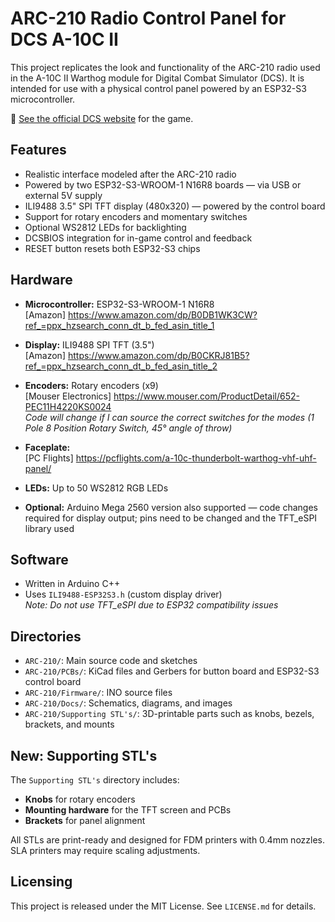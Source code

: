 # ARC-210 Radio Control Panel for DCS A-10C II

This project replicates the look and functionality of the ARC-210 radio used in the A-10C II Warthog module for Digital Combat Simulator (DCS). It is intended for use with a physical control panel powered by an ESP32-S3 microcontroller.

🔗 [See the official DCS website](https://www.digitalcombatsimulator.com/en/) for the game.

## Features

- Realistic interface modeled after the ARC-210 radio
- Powered by two ESP32-S3-WROOM-1 N16R8 boards — via USB or external 5V supply
- ILI9488 3.5" SPI TFT display (480x320) — powered by the control board
- Support for rotary encoders and momentary switches
- Optional WS2812 LEDs for backlighting
- DCSBIOS integration for in-game control and feedback
- RESET button resets both ESP32-S3 chips

## Hardware

- **Microcontroller:** ESP32-S3-WROOM-1 N16R8  
  [Amazon] https://www.amazon.com/dp/B0DB1WK3CW?ref_=ppx_hzsearch_conn_dt_b_fed_asin_title_1

- **Display:** ILI9488 SPI TFT (3.5")  
  [Amazon] https://www.amazon.com/dp/B0CKRJ81B5?ref_=ppx_hzsearch_conn_dt_b_fed_asin_title_2

- **Encoders:** Rotary encoders (x9)  
  [Mouser Electronics] https://www.mouser.com/ProductDetail/652-PEC11H4220KS0024  
  *Code will change if I can source the correct switches for the modes (1 Pole 8 Position Rotary Switch, 45° angle of throw)*

- **Faceplate:**  
  [PC Flights] https://pcflights.com/a-10c-thunderbolt-warthog-vhf-uhf-panel/

- **LEDs:** Up to 50 WS2812 RGB LEDs

- **Optional:** Arduino Mega 2560 version also supported — code changes required for display output; pins need to be changed and the TFT_eSPI library used

## Software

- Written in Arduino C++
- Uses `ILI9488-ESP32S3.h` (custom display driver)  
  *Note: Do not use TFT_eSPI due to ESP32 compatibility issues*

## Directories

- `ARC-210/`: Main source code and sketches
- `ARC-210/PCBs/`: KiCad files and Gerbers for button board and ESP32-S3 control board
- `ARC-210/Firmware/`: INO source files
- `ARC-210/Docs/`: Schematics, diagrams, and images
- `ARC-210/Supporting STL's/`: 3D-printable parts such as knobs, bezels, brackets, and mounts

## New: Supporting STL's

The `Supporting STL's` directory includes:
- **Knobs** for rotary encoders
- **Mounting hardware** for the TFT screen and PCBs
- **Brackets** for panel alignment

All STLs are print-ready and designed for FDM printers with 0.4mm nozzles. SLA printers may require scaling adjustments.

## Licensing

This project is released under the MIT License. See `LICENSE.md` for details.

